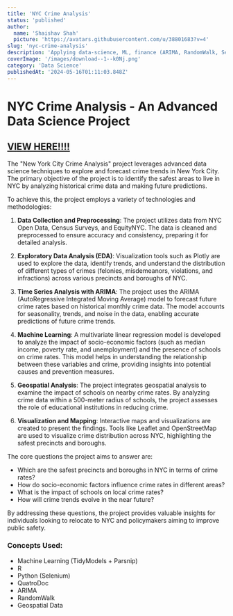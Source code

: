 ```yaml
---
title: 'NYC Crime Analysis'
status: 'published'
author:
  name: 'Shaishav Shah'
  picture: 'https://avatars.githubusercontent.com/u/38801683?v=4'
slug: 'nyc-crime-analysis'
description: 'Applying data-science, ML, finance (ARIMA, RandomWalk, Seasonality, etc.), and statistics.'
coverImage: '/images/download--1--k0Nj.png'
category: 'Data Science'
publishedAt: '2024-05-16T01:11:03.848Z'
---
```


# NYC Crime Analysis - An Advanced Data Science Project

## [**VIEW HERE!!!!**](https://effortless-youtiao-b764d0.netlify.app)

The "New York City Crime Analysis" project leverages advanced data science techniques to explore and forecast crime trends in New York City. The primary objective of the project is to identify the safest areas to live in NYC by analyzing historical crime data and making future predictions.

To achieve this, the project employs a variety of technologies and methodologies:

1. **Data Collection and Preprocessing**: The project utilizes data from NYC Open Data, Census Surveys, and EquityNYC. The data is cleaned and preprocessed to ensure accuracy and consistency, preparing it for detailed analysis.

2. **Exploratory Data Analysis (EDA)**: Visualization tools such as Plotly are used to explore the data, identify trends, and understand the distribution of different types of crimes (felonies, misdemeanors, violations, and infractions) across various precincts and boroughs of NYC.

3. **Time Series Analysis with ARIMA**: The project uses the ARIMA (AutoRegressive Integrated Moving Average) model to forecast future crime rates based on historical monthly crime data. The model accounts for seasonality, trends, and noise in the data, enabling accurate predictions of future crime trends.

4. **Machine Learning**: A multivariate linear regression model is developed to analyze the impact of socio-economic factors (such as median income, poverty rate, and unemployment) and the presence of schools on crime rates. This model helps in understanding the relationship between these variables and crime, providing insights into potential causes and prevention measures.

5. **Geospatial Analysis**: The project integrates geospatial analysis to examine the impact of schools on nearby crime rates. By analyzing crime data within a 500-meter radius of schools, the project assesses the role of educational institutions in reducing crime.

6. **Visualization and Mapping**: Interactive maps and visualizations are created to present the findings. Tools like Leaflet and OpenStreetMap are used to visualize crime distribution across NYC, highlighting the safest precincts and boroughs.

The core questions the project aims to answer are:

- Which are the safest precincts and boroughs in NYC in terms of crime rates?
- How do socio-economic factors influence crime rates in different areas?
- What is the impact of schools on local crime rates?
- How will crime trends evolve in the near future?

By addressing these questions, the project provides valuable insights for individuals looking to relocate to NYC and policymakers aiming to improve public safety.

### Concepts Used:

- Machine Learning (TidyModels + Parsnip)
- R
- Python (Selenium)
- QuatroDoc
- ARIMA
- RandomWalk
- Geospatial Data